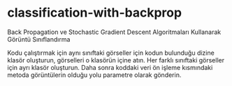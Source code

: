 # classification-with-backprop
Back Propagation ve Stochastic Gradient Descent Algoritmaları Kullanarak Görüntü Sınıflandırma

Kodu çalıştırmak için aynı sınıftaki görseller için kodun bulunduğu dizine klasör oluşturun, görselleri o klasörün içine atın. Her farklı sınıftaki görseller için ayrı klasör oluşturun. Daha sonra koddaki veri ön işleme kısmındaki metoda görüntülerin olduğu yolu parametre olarak gönderin.
